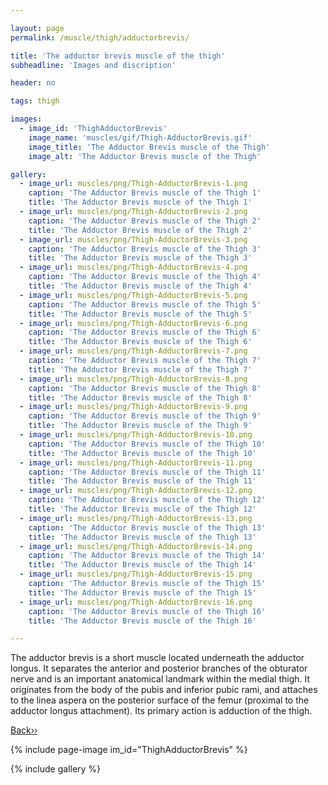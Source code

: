 ```yaml
---

layout: page
permalink: /muscle/thigh/adductorbrevis/

title: 'The adductor brevis muscle of the thigh'
subheadline: 'Images and discription'

header: no

tags: thigh

images:
  - image_id: 'ThighAdductorBrevis'
    image_name: 'muscles/gif/Thigh-AdductorBrevis.gif'
    image_title: 'The Adductor Brevis muscle of the Thigh'
    image_alt: 'The Adductor Brevis muscle of the Thigh' 

gallery:
  - image_url: muscles/png/Thigh-AdductorBrevis-1.png
    caption: 'The Adductor Brevis muscle of the Thigh 1'
    title: 'The Adductor Brevis muscle of the Thigh 1'
  - image_url: muscles/png/Thigh-AdductorBrevis-2.png
    caption: 'The Adductor Brevis muscle of the Thigh 2'
    title: 'The Adductor Brevis muscle of the Thigh 2'
  - image_url: muscles/png/Thigh-AdductorBrevis-3.png
    caption: 'The Adductor Brevis muscle of the Thigh 3'
    title: 'The Adductor Brevis muscle of the Thigh 3'
  - image_url: muscles/png/Thigh-AdductorBrevis-4.png
    caption: 'The Adductor Brevis muscle of the Thigh 4'
    title: 'The Adductor Brevis muscle of the Thigh 4'
  - image_url: muscles/png/Thigh-AdductorBrevis-5.png
    caption: 'The Adductor Brevis muscle of the Thigh 5'
    title: 'The Adductor Brevis muscle of the Thigh 5'
  - image_url: muscles/png/Thigh-AdductorBrevis-6.png
    caption: 'The Adductor Brevis muscle of the Thigh 6'
    title: 'The Adductor Brevis muscle of the Thigh 6'
  - image_url: muscles/png/Thigh-AdductorBrevis-7.png
    caption: 'The Adductor Brevis muscle of the Thigh 7'
    title: 'The Adductor Brevis muscle of the Thigh 7'
  - image_url: muscles/png/Thigh-AdductorBrevis-8.png
    caption: 'The Adductor Brevis muscle of the Thigh 8'
    title: 'The Adductor Brevis muscle of the Thigh 8'
  - image_url: muscles/png/Thigh-AdductorBrevis-9.png
    caption: 'The Adductor Brevis muscle of the Thigh 9'
    title: 'The Adductor Brevis muscle of the Thigh 9'
  - image_url: muscles/png/Thigh-AdductorBrevis-10.png
    caption: 'The Adductor Brevis muscle of the Thigh 10'
    title: 'The Adductor Brevis muscle of the Thigh 10'
  - image_url: muscles/png/Thigh-AdductorBrevis-11.png
    caption: 'The Adductor Brevis muscle of the Thigh 11'
    title: 'The Adductor Brevis muscle of the Thigh 11'
  - image_url: muscles/png/Thigh-AdductorBrevis-12.png
    caption: 'The Adductor Brevis muscle of the Thigh 12'
    title: 'The Adductor Brevis muscle of the Thigh 12'
  - image_url: muscles/png/Thigh-AdductorBrevis-13.png
    caption: 'The Adductor Brevis muscle of the Thigh 13'
    title: 'The Adductor Brevis muscle of the Thigh 13'
  - image_url: muscles/png/Thigh-AdductorBrevis-14.png
    caption: 'The Adductor Brevis muscle of the Thigh 14'
    title: 'The Adductor Brevis muscle of the Thigh 14'
  - image_url: muscles/png/Thigh-AdductorBrevis-15.png
    caption: 'The Adductor Brevis muscle of the Thigh 15'
    title: 'The Adductor Brevis muscle of the Thigh 15'
  - image_url: muscles/png/Thigh-AdductorBrevis-16.png
    caption: 'The Adductor Brevis muscle of the Thigh 16'
    title: 'The Adductor Brevis muscle of the Thigh 16'

---
```


The adductor brevis is a short muscle located underneath the adductor longus. It separates the anterior and posterior branches of the obturator nerve and is an important anatomical landmark within the medial thigh. It originates from the body of the pubis and inferior pubic rami, and attaches to the linea aspera on the posterior surface of the femur (proximal to the adductor longus attachment). Its primary action is adduction of the thigh.

[Back››](/muscle/thigh/medial/)

{% include page-image im_id="ThighAdductorBrevis" %}

{% include gallery %}
